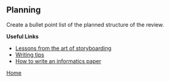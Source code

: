 ## Planning

Create a bullet point list of the planned structure of the review.

**Useful Links**

* [Lessons from the art of storyboarding](http://www.presentationzen.com/presentationzen/2009/01/lessons-from-the-art-of-storyboarding.html)
* [Writing tips](http://homepages.inf.ed.ac.uk/jbednar/writingtips.html)
* [How to write an informatics paper](https://sweb.inf.ed.ac.uk/bundy/how-tos/writingGuide.html)

[Home](README.md)